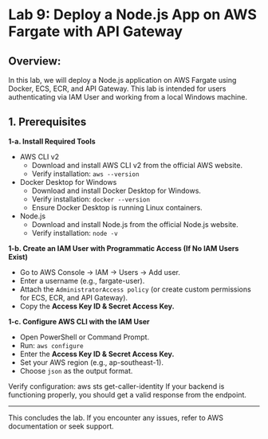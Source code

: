 # Lab 9: Deploy a Node.js App on AWS Fargate with API Gateway

## Overview:
In this lab, we will deploy a Node.js application on AWS Fargate using Docker, ECS, ECR, and API Gateway. This lab is intended for users authenticating via IAM User and working from a local Windows machine.

## 1. Prerequisites

**1-a. Install Required Tools**

- AWS CLI v2
   - Download and install AWS CLI v2 from the official AWS website.
   - Verify installation: ```aws --version```
- Docker Desktop for Windows
   - Download and install Docker Desktop for Windows.
   - Verify installation: ```docker --version```
   - Ensure Docker Desktop is running Linux containers.
- Node.js
   - Download and install Node.js from the official Node.js website.
   - Verify installation: ```node -v```
  
**1-b. Create an IAM User with Programmatic Access (If No IAM Users Exist)**

- Go to AWS Console → IAM → Users → Add user.
- Enter a username (e.g., fargate-user).
- Attach the ```AdministratorAccess policy``` (or create custom permissions for ECS, ECR, and API Gateway).
- Copy the **Access Key ID & Secret Access Key.**

**1-c. Configure AWS CLI with the IAM User**

- Open PowerShell or Command Prompt.
- Run: ```aws configure```
- Enter the **Access Key ID & Secret Access Key.**
- Set your AWS region (e.g., ap-southeast-1).
- Choose ```json``` as the output format.

Verify configuration: aws sts get-caller-identity
If your backend is functioning properly, you should get a valid response from the endpoint.

---

This concludes the lab. If you encounter any issues, refer to AWS documentation or seek support. 
